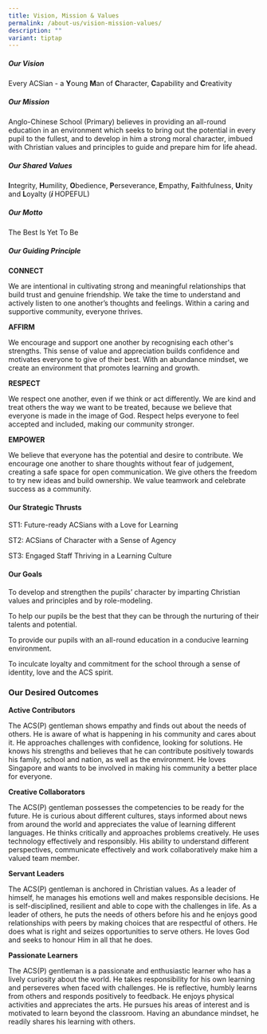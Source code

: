 ```yaml
---
title: Vision, Mission & Values
permalink: /about-us/vision-mission-values/
description: ""
variant: tiptap
---
```

<h5><strong>Our Vision</strong></h5>
<p></p>
<p>Every ACSian - a <strong>Y</strong>oung <strong>M</strong>an of <strong>C</strong>haracter, <strong>C</strong>apability
and <strong>C</strong>reativity</p>
<h5><strong>Our Mission</strong></h5>
<p>Anglo-Chinese School (Primary) believes in providing an all-round education
in an environment which seeks to bring out the potential in every pupil
to the fullest, and to develop in him a strong moral character, imbued
with Christian values and principles to guide and prepare him for life
ahead.</p>
<h5><strong>Our Shared Values</strong></h5>
<p><strong>I</strong>ntegrity, <strong>H</strong>umility, <strong>O</strong>bedience, <strong>P</strong>erseverance,<strong> E</strong>mpathy, <strong>F</strong>aithfulness, <strong>U</strong>nity
and <strong>L</strong>oyalty (<strong><em>i</em> </strong>HOPEFUL)</p>
<h5><strong>Our Motto</strong></h5>
<p>The Best Is Yet To Be</p>
<h5><strong>Our Guiding Principle</strong></h5>
<p><strong>CONNECT</strong>
</p>
<p>We are intentional in cultivating strong and meaningful relationships
that build trust and genuine friendship. We take the time to understand
and actively listen to one another’s thoughts and feelings. Within a caring
and supportive community, everyone thrives.</p>
<p><strong>AFFIRM</strong>
</p>
<p>We encourage and support one another by recognising each other's strengths.
This sense of value and appreciation builds confidence and motivates everyone
to give of their best. With an abundance mindset, we create an environment
that promotes learning and growth.</p>
<p><strong>RESPECT</strong>
</p>
<p>We respect one another, even if we think or act differently. We are kind
and treat others the way we want to be treated, because we believe that
everyone is made in the image of God. Respect helps everyone to feel accepted
and included, making our community stronger.</p>
<p><strong>EMPOWER</strong>
</p>
<p>We believe that everyone has the potential and desire to contribute. We
encourage one another to share thoughts without fear of judgement, creating
a safe space for open communication. We give others the freedom to try
new ideas and build ownership. We value teamwork and celebrate success
as a community.</p>
<h4><strong>Our Strategic Thrusts</strong></h4>
<p>ST1: Future-ready ACSians with a Love for Learning</p>
<p>ST2: ACSians of Character with a Sense of Agency</p>
<p>ST3: Engaged Staff Thriving in a Learning Culture</p>
<h4><strong>Our Goals</strong></h4>
<p>To develop and strengthen the pupils’ character by imparting Christian
values and principles and by role-modeling.</p>
<p>To help our pupils be the best that they can be through the nurturing
of their talents and potential.</p>
<p>To provide our pupils with an all-round education in a conducive learning
environment.</p>
<p>To inculcate loyalty and commitment for the school through a sense of
identity, love and the ACS spirit.</p>
<h3><strong>Our Desired Outcomes</strong></h3>
<p><strong>Active Contributors</strong>
</p>
<p>The ACS(P) gentleman shows empathy and finds out about the needs of others.
He is aware of what is happening in his community and cares about it. He
approaches challenges with confidence, looking for solutions. He knows
his strengths and believes that he can contribute positively towards his
family, school and nation, as well as the environment. He loves Singapore
and wants to be involved in making his community a better place for everyone.</p>
<p><strong>Creative Collaborators</strong>
</p>
<p>The ACS(P) gentleman possesses the competencies to be ready for the future.
He is curious about different cultures, stays informed about news from
around the world and appreciates the value of learning different languages.
He thinks critically and approaches problems creatively. He uses technology
effectively and responsibly. His ability to understand different perspectives,
communicate effectively and work collaboratively make him a valued team
member.</p>
<p><strong>Servant Leaders</strong>
</p>
<p>The ACS(P) gentleman is anchored in Christian values. As a leader of himself,
he manages his emotions well and makes responsible decisions. He is self-disciplined,
resilient and able to cope with the challenges in life. As a leader of
others, he puts the needs of others before his and he enjoys good relationships
with peers by making choices that are respectful of others. He does what
is right and seizes opportunities to serve others. He loves God and seeks
to honour Him in all that he does.</p>
<p><strong>Passionate Learners</strong>
</p>
<p>The ACS(P) gentleman is a passionate and enthusiastic learner who has
a lively curiosity about the world. He takes responsibility for his own
learning and perseveres when faced with challenges. He is reflective, humbly
learns from others and responds positively to feedback. He enjoys physical
activities and appreciates the arts. He pursues his areas of interest and
is motivated to learn beyond the classroom. Having an abundance mindset,
he readily shares his learning with others.</p>
